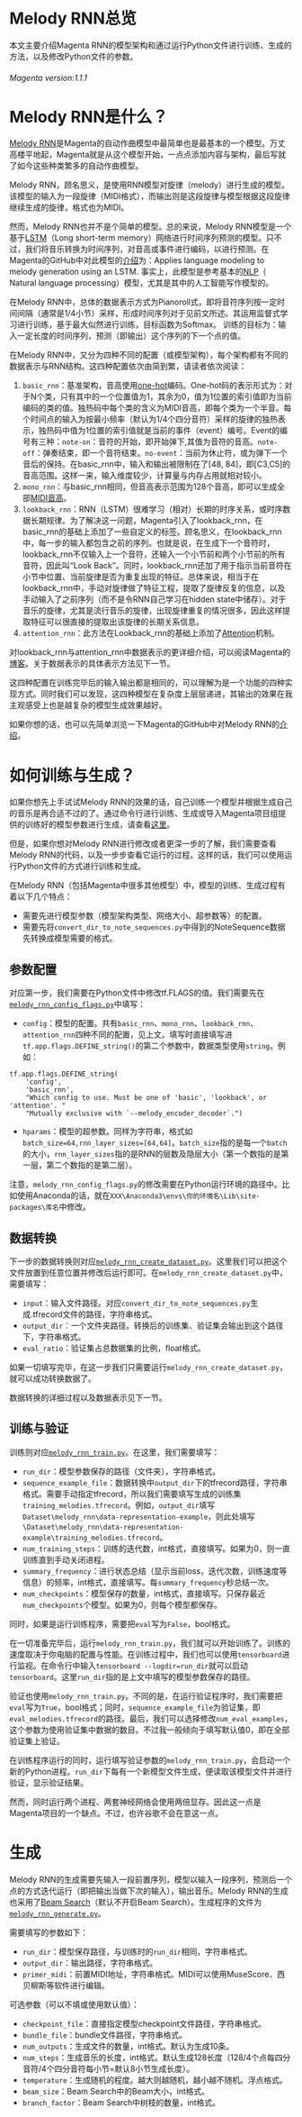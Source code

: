 
# Melody RNN总览

本文主要介绍Magenta RNN的模型架构和通过运行Python文件进行训练、生成的方法，以及修改Python文件的参数。

###### Magenta version:1.1.1

# Melody RNN是什么？

[Melody RNN](https://github.com/tensorflow/magenta/tree/master/magenta/models/melody_rnn)是Magenta的自动作曲模型中最简单也是最基本的一个模型。万丈高楼平地起，Magenta就是从这个模型开始，一点点添加内容与架构，最后写就了如今这些种类繁多的自动作曲模型。

Melody RNN，顾名思义，是使用RNN模型对旋律（melody）进行生成的模型。该模型的输入为一段旋律（MIDI格式），而输出则是这段旋律与模型根据这段旋律继续生成的旋律，格式也为MIDI。

然而，Melody RNN也并不是个简单的模型。总的来说，Melody RNN模型是一个基于[LSTM](https://en.wikipedia.org/wiki/Long_short-term_memory)（Long short-term memory）网络进行时间序列预测的模型。只不过，我们将音乐转换为时间序列，对音高或事件进行编码，以进行预测。在Magenta的GitHub中对此模型的[介绍](https://github.com/tensorflow/magenta/tree/master/magenta/models)为：Applies language modeling to melody generation using an LSTM. 事实上，此模型是参考基本的[NLP](https://en.wikipedia.org/wiki/Natural_language_processing)（
Natural language processing）模型，尤其是其中的人工智能写作模型的。

在Melody RNN中，总体的数据表示方式为Pianoroll式，即将音符序列按一定时间间隔（通常是1/4小节）采样，形成时间序列对于见前文所述。其运用监督式学习进行训练，基于最大似然进行训练，目标函数为Softmax。
训练的目标为：输入一定长度的时间序列，预测（即输出）这个序列的下一个点的值。

在Melody RNN中，又分为四种不同的配置（或模型架构），每个架构都有不同的数据表示与RNN结构。这四种配置依次由简到繁，请读者依次阅读：

1. `basic_rnn`：基准架构，音高使用[one-hot](https://en.wikipedia.org/wiki/One-hot)编码。One-hot码的表示形式为：对于N个类，只有其中的一个位置值为1，其余为0，值为1位置的索引值即为当前编码的类的值。独热码中每个类的含义为MIDI音高，即每个类为一个半音。每个时间点的输入为按最小频率（默认为1/4个四分音符）采样的旋律的独热表示，独热码中值为1位置的索引值就是当前的事件（event）编号。Event的编号有三种：`note-on`：音符的开始，即开始弹下,其值为音符的音高。`note-off`：弹奏结束，即一个音符结束。`no-event`：当前为休止符，或为弹下一个音后的保持。在basic_rnn中，输入和输出被限制在了[48, 84]，即[C3,C5]的音高范围。这样一来，输入维度较少，计算量与内存占用就相对较小。
2. `mono_rnn`：与basic_rnn相同，但音高表示范围为128个音高，即可以生成全部[MIDI音高](https://newt.phys.unsw.edu.au/jw/notes.html)。
3. `lookback_rnn`：RNN（LSTM）很难学习（相对）长期的时序关系，或时序数据长期规律。为了解决这一问题，Magenta引入了lookback_rnn，在basic_rnn的基础上添加了一些自定义的标签。顾名思义，在lookback_rnn中，每一步的输入都包含之前的序列。也就是说，在生成下一个音符时，lookback_rnn不仅输入上一个音符，还输入一个小节前和两个小节前的所有音符，因此叫“Look Back”。同时，lookback_rnn还加了用于指示当前音符在小节中位置、当前旋律是否为重复出现的特征。总体来说，相当于在lookback_rnn中，手动对旋律做了特征工程，提取了旋律反复的信息，以及手动输入了之前序列（而不是令RNN自己学习在hidden state中储存）。对于音乐的旋律，尤其是流行音乐的旋律，出现旋律重复的情况很多，因此这样提取特征可以很直接的提取出该旋律的长期关系信息。
4. `attention_rnn`：此方法在Lookback_rnn的基础上添加了[Attention](https://arxiv.org/abs/1706.03762)机制。

对lookback_rnn与attention_rnn中数据表示的更详细介绍，可以阅读Magenta的[博客](https://magenta.tensorflow.org/2016/07/15/lookback-rnn-attention-rnn/)。关于数据表示的具体表示方法见下一节。

这四种配置在训练完毕后的输入输出都是相同的，可以理解为是一个功能的四种实现方式。同时我们可以发现，这四种模型在复杂度上层层递进，其输出的效果在我主观感受上也是越复杂的模型生成效果越好。

如果你想的话，也可以先简单浏览一下Magenta的GitHub中对Melody RNN的[介绍](https://github.com/tensorflow/magenta/tree/master/magenta/models/melody_rnn#train-your-own)。

# 如何训练与生成？

如果你想先上手试试Melody RNN的效果的话，自己训练一个模型并根据生成自己的音乐是再合适不过的了。通过命令行进行训练、生成或导入Magenta项目组提供的训练好的模型参数进行生成，请查看[这里](https://github.com/tensorflow/magenta/tree/master/magenta/models/melody_rnn#pre-trained)。

但是，如果你想对Melody RNN进行修改或者更深一步的了解，我们需要查看Melody RNN的代码，以及一步步查看它运行的过程。这样的话，我们可以使用运行Python文件的方式进行训练和生成。

在Melody RNN（包括Magenta中很多其他模型）中，模型的训练、生成过程有着以下几个特点：
- 需要先进行模型参数（模型架构类型、网络大小、超参数等）的配置。
- 需要先将`convert_dir_to_note_sequences.py`中得到的NoteSequence数据先转换成模型需要的格式。

## 参数配置

对应第一步，我们需要在Python文件中修改tf.FLAGS的值。我们需要先在[`melody_rnn_config_flags.py`](https://github.com/tensorflow/magenta/blob/master/magenta/models/melody_rnn/melody_rnn_config_flags.py)中填写：

- `config`：模型的配置。共有`basic_rnn`、`mono_rnn`、`lookback_rnn`、`attention_rnn`四种不同的配置，见上文。填写时直接填写进`tf.app.flags.DEFINE_string()`的第二个参数中，数据类型使用`string`。例如：

```
tf.app.flags.DEFINE_string(
    'config',
    'basic_rnn',
    "Which config to use. Must be one of 'basic', 'lookback', or 'attention'. "
    "Mutually exclusive with `--melody_encoder_decoder`.")
```

- `hparams`：模型的超参数。同样为字符串，格式如`batch_size=64,rnn_layer_sizes=[64,64]`。`batch_size`指的是每一个`batch`的大小，`rnn_layer_sizes`指的是RNN的层数及隐层大小（第一个数指的是第一层，第二个数指的是第二层）。

注意，`melody_rnn_config_flags.py`的修改需要在Python运行环境的路径中。比如使用Anaconda的话，就在`XXX\Anaconda3\envs\你的环境名\Lib\site-packages\库名`中修改。

## 数据转换

下一步的数据转换则对应[`melody_rnn_create_dataset.py`](https://github.com/tensorflow/magenta/blob/master/magenta/models/melody_rnn/melody_rnn_create_dataset.py)。这里我们可以把这个文件放置到任意位置并修改后运行即可。在`melody_rnn_create_dataset.py`中，需要填写：

- `input`：输入文件路径。对应`convert_dir_to_note_sequences.py`生成.tfrecord文件的路径，字符串格式。
- `output_dir`：一个文件夹路径。转换后的训练集、验证集会输出到这个路径下，字符串格式。
- `eval_ratio`：验证集占总数据集的比例，float格式。

如果一切填写完毕，在这一步我们只需要运行`melody_rnn_create_dataset.py`，就可以成功转换数据了。

数据转换的详细过程以及数据表示见下一节。

## 训练与验证

训练则对应[`melody_rnn_train.py`](https://github.com/tensorflow/magenta/blob/master/magenta/models/melody_rnn/melody_rnn_train.py)。在这里，我们需要填写：

- `run_dir`：模型参数保存的路径（文件夹），字符串格式。
- `sequence_example_file`：数据转换中`output_dir`下的tfrecord路径，字符串格式。需要手动指定tfrecord，所以我们需要填写生成的训练集`training_melodies.tfrecord`。例如，`output_dir`填写`Dataset\melody_rnn\data-representation-example`，则此处填写`\Dataset\melody_rnn\data-representation-example\training_melodies.tfrecord`。
- `num_training_steps`：训练的迭代数，int格式，直接填写。如果为0，则一直训练直到手动关闭进程。
- `summary_frequency`：进行状态总结（显示当前loss，迭代次数，训练速度等信息）的频率，int格式，直接填写。每`summary_frequency`秒总结一次。
- `num_checkpoints`：模型保存的数量，int格式，直接填写。只保存最近`num_checkpoints`个模型。如果为0，则每个模型都保存。

同时，如果是运行训练程序，需要把`eval`写为`False`，bool格式。

在一切准备完毕后，运行`melody_rnn_train.py`，我们就可以开始训练了。训练的速度取决于你电脑的配置与性能。在训练过程中，我们也可以使用`tensorboard`进行监视。在命令行中输入`tensorboard --logdir=run_dir`就可以启动`tensorboard`。这里`run_dir`指的是上文中填写的模型参数保存的路径。

验证也使用`melody_rnn_train.py`。不同的是，在运行验证程序时，我们需要把`eval`写为`True`，bool格式；同时，`sequence_example_file`为验证集，即`eval_melodies.tfrecord`的路径。最后，我们可以选择修改`num_eval_examples`，这个参数为使用验证集中数据的数目。不过我一般倾向于填写默认值0，即在全部验证集上验证。

在训练程序运行的同时，运行填写验证参数的`melody_rnn_train.py`，会启动一个新的Python进程。`run_dir`下每有一个新模型文件生成，便读取该模型文件并进行验证，显示验证结果。

然而，同时运行两个进程、两套神经网络会使用两倍显存。因此这一点是Magenta项目的一个缺点。不过，也许谷歌不会在意这一点。

# 生成

Melody RNN的生成需要先输入一段前置序列，模型以输入一段序列，预测后一个点的方式迭代运行（即把输出当做下次的输入），输出音乐。Melody RNN的生成也采用了[Beam Search](https://hackernoon.com/beam-search-a-search-strategy-5d92fb7817f)（默认不开启Beam Search）。生成程序的文件为[`melody_rnn_generate.py`](https://github.com/tensorflow/magenta/blob/master/magenta/models/melody_rnn/melody_rnn_generate.py)。

需要填写的参数如下：
- `run_dir`：模型保存路径，与训练时的`run_dir`相同，字符串格式。
- `output_dir`：输出路径，字符串格式。
- `primer_midi`：前置MIDI地址，字符串格式。MIDI可以使用MuseScore、西贝柳斯等软件进行编辑。

可选参数（可以不填或使用默认值）：
- `checkpoint_file`：直接指定模型checkpoint文件路径，字符串格式。
- `bundle_file`：bundle文件路径，字符串格式。
- `num_outputs`：生成文件的数量，int格式。默认为生成10条。
- `num_steps`：生成音乐的长度，int格式。默认生成128长度（128/4个点每四分音符/4个四分音符每小节=默认8小节生成长度）。
- `temperature`：生成随机的程度。越大则越随机，越小越不随机。浮点格式。
- `beam_size`：Beam Search中的Beam大小，int格式。
- `branch_factor`：Beam Search中树枝的数量，int格式。
